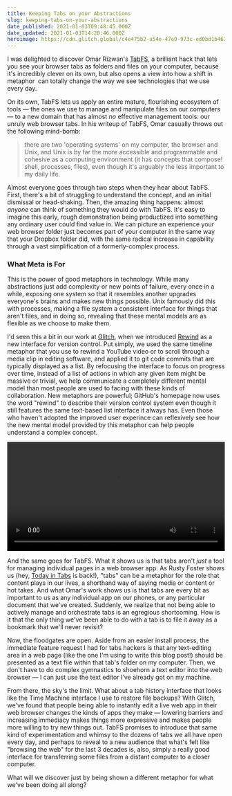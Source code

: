 ```yaml
---
title: Keeping Tabs on your Abstractions
slug: keeping-tabs-on-your-abstractions
date_published: 2021-01-03T09:48:45.000Z
date_updated: 2021-01-03T14:20:46.000Z
heroimage: https://cdn.glitch.global/c4e475b2-a54e-47e0-973c-ed0bd1b46262/file-folders.jpeg?v=1669529571342
---
```


I was delighted to discover Omar Rizwan's [TabFS](https://omar.website/tabfs/), a brilliant hack that lets you see your browser tabs as folders and files on your computer, because it's incredibly clever on its own, but also opens a view into how a shift in metaphor  can totally change the way we see technologies that we use every day.

On its own, TabFS lets us apply an entire mature, flourishing ecosystem of tools — the ones we use to manage and manipulate files on our computers — to a new domain that has almost *no* effective management tools: our unruly web browser tabs. In his writeup of TabFS, Omar casually throws out the following mind-bomb:

> there are two 'operating systems' on my computer, the browser and Unix, and Unix is by far the more accessible and programmable and cohesive as a computing environment (it has concepts that compose! shell, processes, files), even though it's arguably the less important to my daily life.

Almost everyone goes through two steps when they hear about TabFS. First, there's a bit of struggling to understand the concept, and an initial dismissal or head-shaking. Then, the amazing thing happens: almost *anyone* can think of something they would do with TabFS. It's easy to imagine this early, rough demonstration being productized into something any ordinary user could find value in. We can picture an experience your web browser folder just becomes part of your computer in the same way that your Dropbox folder did, with the same radical increase in capability through a vast simplification of a formerly-complex process.

### What Meta is For

This is the power of good metaphors in technology. While many abstractions just add complexity or new points of failure, every once in a while, exposing one system so that it resembles another upgrades everyone's brains and makes new things possible. Unix famously did this with processes, making a file system a consistent interface for things that aren't files, and in doing so, revealing that these mental models are as flexible as we choose to make them.

I'd seen this a bit in our work at [Glitch](https://glitch.com/), when we introduced [Rewind](https://medium.com/glitch/reinventing-version-control-with-glitch-rewind-914c350da442) as a new interface for version control. Put simply, we used the same timeline metaphor that you use to rewind a YouTube video or to scroll through a media clip in editing software, and applied it to git code commits that are typically displayed as a list. By refocusing the interface to focus on progress over time, instead of a list of actions in which any given item might be massive or trivial, we help communicate a completely different mental model than most people are used to facing with these kinds of collaboration. New metaphors are powerful; GitHub's homepage now uses the word "rewind" to describe their version control system even though it still features the same text-based list interface it always has. Even those who haven't adopted the improved user experince can reflexively see how the new mental model provided by this metaphor can help people understand a complex concept.

<video controls width="100%">
  <source src="https://cdn.glitch.global/c4e475b2-a54e-47e0-973c-ed0bd1b46262/finder-contents.mp4?v=1669529658758" type="video/mp4">
</video>

And the same goes for TabFS. What it shows us is that tabs aren't *just* a tool for managing individual pages in a web browser app. As Rusty Foster shows us (hey, [Today in Tabs](https://www.todayintabs.com/) is back!), "tabs" can be a metaphor for the role that content plays in our lives, a shorthand way of saying media or content or hot takes. And what Omar's work shows us is that tabs are every bit as important to us as any individual app on our phones, or any particular document that we've created. Suddenly, we realize that not being able to actively manage and orchestrate tabs is an egregious shortcoming. How is it that the only thing we've been able to do with a tab is to file it away as a bookmark that we'll never revisit?

Now, the floodgates are open. Aside from an easier install process, the immediate feature request I had for tabs hackers is that any text-editing area in a web page (like the one I'm using to write this blog post!) should be presented as a text file within that tab's folder on my computer. Then, we don't have to do complex gymnastics to shoehorn a text editor into the web browser — I can just use the text editor I've already got on my machine.

From there, the sky's the limit. What about a tab history interface that looks like the Time Machine interface I use to restore file backups? With Glitch, we've found that people being able to instantly edit a live web app in their web browser changes the kinds of apps they make — lowering barriers and increasing immediacy makes things more expressive and makes people more willing to try new things out. TabFS promises to introduce that same kind of experimentation and whimsy to the dozens of tabs we all have open every day, and perhaps to reveal to a new audience that what's felt like "browsing the web" for the last 3 decades is, also, simply a really good interface for transferring some files from a distant computer to a closer computer. 

What will we discover just by being shown a different metaphor for what we've been doing all along?
